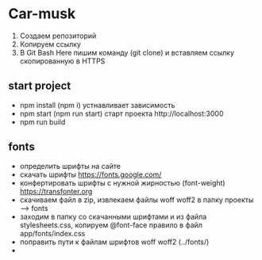 # Car-musk

1. Создаем репозиторий
2. Копируем ссылку
3. В Git Bash Here пишим команду (git clone) и вставляем ссылку скопированную в HTTPS

## start project 
- npm install (npm i) устнавливает зависимость 
- npm start (npm run start) старт проекта  http://localhost:3000
- npm run build 

## fonts 
- определить шрифты на сайте
- скачать шрифты https://fonts.google.com/
- конфертировать шрифты с нужной жирностью (font-weight) https://transfonter.org
- скачиваем файл в zip, извлекаем файлы woff woff2 в папку проекты --> fonts
- заходим в  папку со скачанными шрифтами и из файла stylesheets.css, копируем @font-face правило в файл app/fonts/index.css 
- поправить пути к файлам шрифтов woff woff2 (../fonts/)
- 
